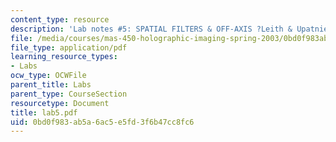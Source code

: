 ```yaml
---
content_type: resource
description: 'Lab notes #5: SPATIAL FILTERS & OFF-AXIS ?Leith & Upatnieks? HOLOGRAPHY'
file: /media/courses/mas-450-holographic-imaging-spring-2003/0bd0f983ab5a6ac5e5fd3f6b47cc8fc6_lab5.pdf
file_type: application/pdf
learning_resource_types:
- Labs
ocw_type: OCWFile
parent_title: Labs
parent_type: CourseSection
resourcetype: Document
title: lab5.pdf
uid: 0bd0f983-ab5a-6ac5-e5fd-3f6b47cc8fc6
---
```

